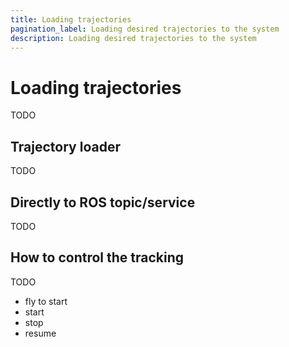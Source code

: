 ```yaml
---
title: Loading trajectories
pagination_label: Loading desired trajectories to the system
description: Loading desired trajectories to the system
---
```


# Loading trajectories

TODO

## Trajectory loader

TODO

## Directly to ROS topic/service

TODO

## How to control the tracking

TODO
* fly to start
* start
* stop
* resume
